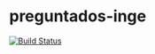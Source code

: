 # preguntados-inge
[![Build Status](https://travis-ci.org/BQuiroga/preguntados-inge.svg?branch=master)](https://travis-ci.org/BQuiroga/preguntados-inge)
